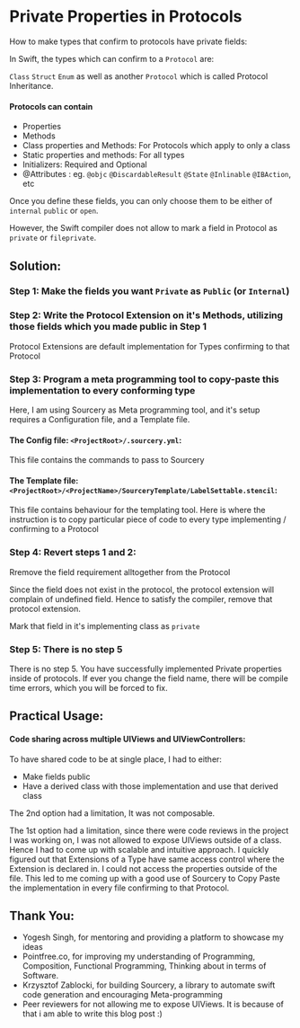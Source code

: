 # Private Properties in Protocols
How to make types that confirm to protocols have private fields:

In Swift, the types which can confirm to a `Protocol` are:

`Class`  `Struct`  `Enum` as well as another `Protocol` which is called Protocol Inheritance.

#### Protocols can contain
- Properties
- Methods
- Class properties and Methods: For Protocols which apply to only a class
- Static properties and methods: For all types
- Initializers: Required and Optional
- @Attributes : eg. `@objc`  `@DiscardableResult`  `@State`  `@Inlinable` `@IBAction`, etc

Once you define these fields, you can only choose them to be either of `internal`  `public` or `open`.

However, the Swift compiler does not allow to mark a field in Protocol as `private` or `fileprivate`.


## Solution:

### Step 1: Make the fields you want `Private` as `Public` (or `Internal`)

### Step 2: Write the Protocol Extension on it's Methods, utilizing those fields which you made public in Step 1

Protocol Extensions are default implementation for Types confirming to that Protocol

### Step 3: Program a meta programming tool to copy-paste this implementation to every conforming type

Here, I am using Sourcery as Meta programming tool, and it's setup requires a Configuration file, and a Template file.

#### The Config file: `<ProjectRoot>/.sourcery.yml`:

This file contains the commands to pass to Sourcery

#### The Template file: `<ProjectRoot>/<ProjectName>/SourceryTemplate/LabelSettable.stencil`:

This file contains behaviour for the templating tool. Here is where the instruction is to copy particular piece of code to  every type implementing / confirming to a Protocol

### Step 4: Revert steps 1 and 2:

Rremove the field requirement alltogether from the Protocol

Since the field does not exist in the protocol, the protocol extension will complain of undefined field. 
Hence to satisfy the compiler, remove that protocol extension.

Mark that field in it's implementing class as `private`

### Step 5: There is no step 5

There is no step 5. You have successfully implemented Private properties inside of protocols. If ever you change the field name, there will be compile time errors, which you will be forced to fix.

## Practical Usage:

#### Code sharing across multiple UIViews and UIViewControllers:

To have shared code to be at single place, I had to either:
- Make fields public
- Have a derived class with those implementation and use that derived class

The 2nd option had a limitation, It was not composable.

The 1st option had a limitation, since there were code reviews in the project I was working on, I was not allowed to expose UIViews outside of a class.
Hence I had to come up with scalable and intuitive approach. I quickly figured out that Extensions of a Type have same access control where the Extension is declared in. I could not access the properties outside of the file.
This led to me coming up with a good use of Sourcery to Copy Paste the implementation in every file confirming to that Protocol.

## Thank You:
- Yogesh Singh, for mentoring and providing a platform to showcase my ideas
- Pointfree.co, for improving my understanding of Programming, Composition, Functional Programming, Thinking about in terms of Software. 
- Krzysztof Zablocki, for building Sourcery, a library to automate swift code generation and encouraging Meta-programming 
- Peer reviewers for not allowing me to expose UIViews. It is because of that i am able to write this blog post :)
